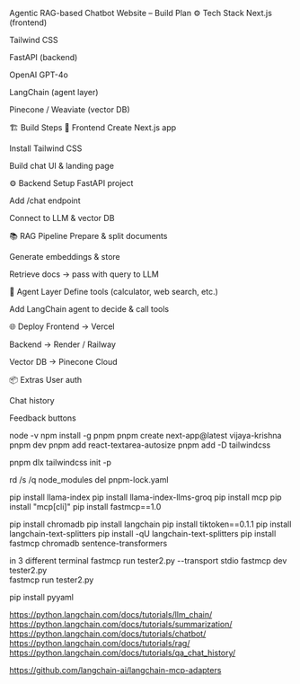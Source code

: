  Agentic RAG-based Chatbot Website – Build Plan
⚙️ Tech Stack
Next.js (frontend)

Tailwind CSS

FastAPI (backend)

OpenAI GPT-4o

LangChain (agent layer)

Pinecone / Weaviate (vector DB)

🏗 Build Steps
🚀 Frontend
 Create Next.js app

 Install Tailwind CSS

 Build chat UI & landing page

⚙️ Backend
 Setup FastAPI project

 Add /chat endpoint

 Connect to LLM & vector DB

📚 RAG Pipeline
 Prepare & split documents

 Generate embeddings & store

 Retrieve docs → pass with query to LLM

🧠 Agent Layer
 Define tools (calculator, web search, etc.)

 Add LangChain agent to decide & call tools

🌐 Deploy
 Frontend → Vercel

 Backend → Render / Railway

 Vector DB → Pinecone Cloud

📦 Extras
 User auth

 Chat history

 Feedback buttons


node -v
npm install -g pnpm
pnpm create next-app@latest vijaya-krishna
pnpm dev
pnpm add react-textarea-autosize
pnpm add -D tailwindcss

pnpm dlx tailwindcss init -p

rd /s /q node_modules
del pnpm-lock.yaml


pip install llama-index 
pip install llama-index-llms-groq
pip install mcp
pip install "mcp[cli]"
pip install fastmcp==1.0

pip install chromadb
pip install langchain
pip install tiktoken==0.1.1
pip install langchain-text-splitters
pip install -qU langchain-text-splitters
pip install fastmcp chromadb sentence-transformers

in 3 different terminal
fastmcp run tester2.py --transport stdio
fastmcp dev tester2.py  
fastmcp run tester2.py

pip install pyyaml


https://python.langchain.com/docs/tutorials/llm_chain/ 
https://python.langchain.com/docs/tutorials/summarization/
https://python.langchain.com/docs/tutorials/chatbot/
https://python.langchain.com/docs/tutorials/rag/
https://python.langchain.com/docs/tutorials/qa_chat_history/

https://github.com/langchain-ai/langchain-mcp-adapters